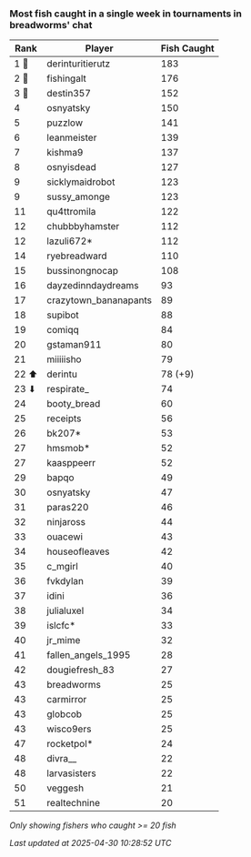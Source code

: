 ### Most fish caught in a single week in tournaments in breadworms' chat
| Rank | Player | Fish Caught |
|------|--------|-----------|
| 1 🥇  | derinturitierutz  | 183 |
| 2 🥈  | fishingalt  | 176 |
| 3 🥉  | destin357  | 152 |
| 4  | osnyatsky  | 150 |
| 5  | puzzlow  | 141 |
| 6  | leanmeister  | 139 |
| 7  | kishma9  | 137 |
| 8  | osnyisdead  | 127 |
| 9  | sicklymaidrobot  | 123 |
| 9  | sussy_amonge  | 123 |
| 11  | qu4ttromila  | 122 |
| 12  | chubbbyhamster  | 112 |
| 12  | lazuli672*  | 112 |
| 14  | ryebreadward  | 110 |
| 15  | bussinongnocap  | 108 |
| 16  | dayzedinndaydreams  | 93 |
| 17  | crazytown_bananapants  | 89 |
| 18  | supibot  | 88 |
| 19  | comiqq  | 84 |
| 20  | gstaman911  | 80 |
| 21  | miiiiisho  | 79 |
| 22 ⬆ | derintu  | 78 (+9) |
| 23 ⬇ | respirate_  | 74 |
| 24  | booty_bread  | 60 |
| 25  | receipts  | 56 |
| 26  | bk207*  | 53 |
| 27  | hmsmob*  | 52 |
| 27  | kaasppeerr  | 52 |
| 29  | bapqo  | 49 |
| 30  | osnyatsky  | 47 |
| 31  | paras220  | 46 |
| 32  | ninjaross  | 44 |
| 33  | ouacewi  | 43 |
| 34  | houseofleaves  | 42 |
| 35  | c_mgirl  | 40 |
| 36  | fvkdylan  | 39 |
| 37  | idini  | 36 |
| 38  | julialuxel  | 34 |
| 39  | islcfc*  | 33 |
| 40  | jr_mime  | 32 |
| 41  | fallen_angels_1995  | 28 |
| 42  | dougiefresh_83  | 27 |
| 43  | breadworms  | 25 |
| 43  | carmirror  | 25 |
| 43  | globcob  | 25 |
| 43  | wisco9ers  | 25 |
| 47  | rocketpol*  | 24 |
| 48  | divra__  | 22 |
| 48  | larvasisters  | 22 |
| 50  | veggesh  | 21 |
| 51  | realtechnine  | 20 |

_Only showing fishers who caught >= 20 fish_

_Last updated at 2025-04-30 10:28:52 UTC_